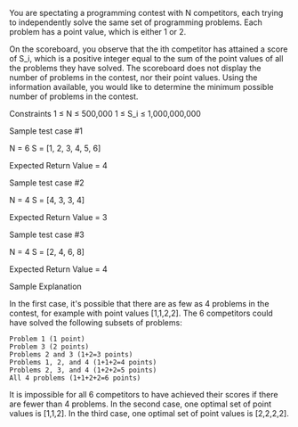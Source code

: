 You are spectating a programming contest with N competitors, each trying to independently solve the same set of programming problems. Each problem has a point value, which is either 1 or 2.

On the scoreboard, you observe that the ith competitor has attained a score of S_i​, which is a positive integer equal to the sum of the point values of all the problems they have solved.
The scoreboard does not display the number of problems in the contest, nor their point values. Using the information available, you would like to determine the minimum possible number of problems in the contest.

Constraints
1 ≤ N ≤ 500,000
1 ≤ S_i ≤ 1,000,000,000


Sample test case #1

N = 6
S = [1, 2, 3, 4, 5, 6]

Expected Return Value = 4


Sample test case #2

N = 4
S = [4, 3, 3, 4]

Expected Return Value = 3


Sample test case #3

N = 4
S = [2, 4, 6, 8]

Expected Return Value = 4

Sample Explanation

In the first case, it's possible that there are as few as 4 problems in the contest, for example with point values [1,1,2,2]. The 6 competitors could have solved the following subsets of problems:

    Problem 1 (1 point)
    Problem 3 (2 points)
    Problems 2 and 3 (1+2=3 points)
    Problems 1, 2, and 4 (1+1+2=4 points)
    Problems 2, 3, and 4 (1+2+2=5 points)
    All 4 problems (1+1+2+2=6 points)

It is impossible for all 6 competitors to have achieved their scores if there are fewer than 4 problems.
In the second case, one optimal set of point values is [1,1,2].
In the third case, one optimal set of point values is [2,2,2,2].